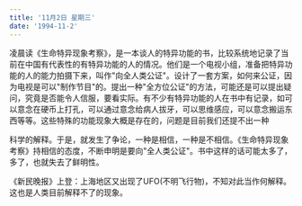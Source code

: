 ```yaml
---
title: '11月2日 星期三'
date: '1994-11-2'
---
```


凌晨读《生命特异现象考察》，是一本谈人的特异功能的书，比较系统地记录了当前在中国有代表性的有特异功能的人的情况。他们是一个电视小组，准备把特异功能的人的能力拍摄下来，叫作"向全人类公证"。设计了一套方案，如何来公证，因为电视是可以"制作节目"的。提出一种"全方位公证"的方法，可能还是可以提出疑问，究竟是否能令人信服，要看实际。有不少有特异功能的人在书中有记录，如可以意念在硬币上打孔，可以通过意念给病人拔牙，可以思维感应，可以意念搬运东西等等。这些特殊的功能现象大概是存在的，问题是目前我们还提不出一种

科学的解释。于是，就发生了争论，一种是相信，一种是不相信。《生命特异现象考察》持相信的态度，不断申明是要向"全人类公证"。书中这样的话可能太多了，多了，也就失去了鲜明性。

《新民晚报》上登：上海地区又出现了UFO(不明飞行物)，不知对此当作何解释。这也是人类目前解释不了的现象。


